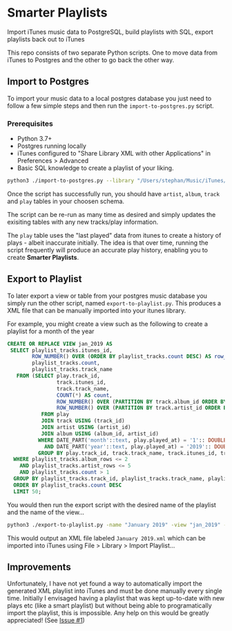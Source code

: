 # Smarter Playlists

Import iTunes music data to PostgreSQL, build playlists with SQL, export playlists back out to iTunes

This repo consists of two separate Python scripts. One to move data from iTunes to Postgres and the other to go back the other way.

## Import to Postgres

To import your music data to a local postgres database you just need to follow a few simple steps and then run the `import-to-postgres.py` script.

### Prerequisites
* Python 3.7+
* Postgres running locally
* iTunes configured to "Share Library XML with other Applications" in Preferences > Advanced
* Basic SQL knowledge to create a playlist of your liking.

```bash
python3 ./import-to-postgres.py --library "/Users/stephan/Music/iTunes/iTunes Music Library.xml" --db "music" --port 5432 --schema "public" --user "postgres" --pass "postgres"
```

Once the script has successfully run, you should have `artist`, `album`, `track` and `play` tables in your choosen schema. 

The script can be re-run as many time as desired and simply updates the exisiting tables with any new tracks/play information.

The `play` table uses the "last played" data from itunes to create a history of plays - albeit inaccurate initially. 
The idea is that over time, running the script frequently will produce an accurate play history, enabling you to create **Smarter Playlists**.

## Export to Playlist

To later export a view or table from your postgres music database you simply run the other script, named `export-to-playlist.py`.
This produces a XML file that can be manually imported into your itunes library. 

For example, you might create a view such as the following to create a playlist for a month of the year
```sql
CREATE OR REPLACE VIEW jan_2019 AS
 SELECT playlist_tracks.itunes_id,
        ROW_NUMBER() OVER (ORDER BY playlist_tracks.count DESC) AS row_number,
        playlist_tracks.count,
        playlist_tracks.track_name
   FROM (SELECT play.track_id,
                track.itunes_id,
                track.track_name,
                COUNT(*) AS count,
                ROW_NUMBER() OVER (PARTITION BY track.album_id ORDER BY (COUNT(*)) DESC) AS album_rows,
                ROW_NUMBER() OVER (PARTITION BY track.artist_id ORDER BY (COUNT(*)) DESC) AS artist_rows
           FROM play
           JOIN track USING (track_id)
           JOIN artist USING (artist_id)
           JOIN album USING (album_id, artist_id)
          WHERE DATE_PART('month'::text, play.played_at) = '1':: DOUBLE PRECISION
            AND DATE_PART('year'::text, play.played_at) = '2019':: DOUBLE PRECISION
          GROUP BY play.track_id, track.track_name, track.itunes_id, track.album_id, track.artist_id) AS playlist_tracks
  WHERE playlist_tracks.album_rows <= 2 
    AND playlist_tracks.artist_rows <= 5 
    AND playlist_tracks.count > 1
  GROUP BY playlist_tracks.track_id, playlist_tracks.track_name, playlist_tracks.itunes_id, playlist_tracks.count
  ORDER BY playlist_tracks.count DESC
  LIMIT 50;
```

You would then run the export script with the desired name of the playlist and the name of the view...
```bash
python3 ./export-to-playlist.py -name "January 2019" -view "jan_2019" --library "/Users/stephan/Music/iTunes/iTunes Music Library.xml" --db "music" --port 5432 --schema "public" --user "postgres" --pass "postgres"
```

This would output an XML file labeled `January 2019.xml` which can be imported into iTunes using File > Library > Import Playlist... 


## Improvements
Unfortunately, I have not yet found a way to automatically import the generated XML playlist into iTunes and must be done manually every single time.
Initially I envisaged having a playlist that was kept up-to-date with new plays etc (like a smart playlist) but without being able to programatically import the playlist, this is impossible.
Any help on this would be greatly appreciated! (See [Issue #1](https://github.com/Stephan5/smarter-playlists/issues/1))


